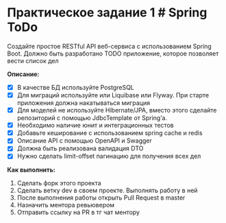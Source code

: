 # Практическое задание 1 # Spring ToDo

Создайте простое RESTful API веб-сервиса с использованием Spring Boot. Должно быть разработано TODO приложение, которое позволяет вести список дел

**Описание:**<br>
- [x] В качестве БД используйте PostgreSQL<br>
- [x] Для миграций используйте или Liquibase или Flyway. При старте приложения должна накатываться миграция <br>
- [x] Для моделей не используйте Hibernate/JPA, вместо этого сделайте репозиторий с помощью JdbcTemplate от Spring’а. <br>
- [x] Необходимо наличие юнит и интеграционных тестов <br>
- [x] Добавьте кеширование с использованием spring cache и redis <br>
- [x] Описание API с помощью OpenAPI и Swagger <br>
- [x] Должна быть реализована валидация DTO <br>
- [x] Нужно сделать limit-offset пагинацию для получения всех дел <br>

**Как выполнить:**
1. Сделать форк этого проекта
2. Сделать ветку dev в своем проекте. Выполнять работу в ней
3. После выполнения работы открыть Pull Request в master
4. Назначить ментора ревьювером
5. Отправить ссылку на PR в тг чат ментору